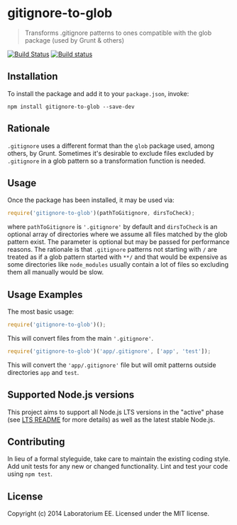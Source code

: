 # gitignore-to-glob

> Transforms .gitignore patterns to ones compatible with the glob package (used by Grunt & others)

[![Build Status](https://travis-ci.org/EE/gitignore-to-glob.svg?branch=master)](https://travis-ci.org/EE/gitignore-to-glob)
[![Build status](https://ci.appveyor.com/api/projects/status/oi2hv39087wp6c00/branch/master?svg=true)](https://ci.appveyor.com/project/mgol/gitignore-to-glob/branch/master)
## Installation

To install the package and add it to your `package.json`, invoke:

```shell
npm install gitignore-to-glob --save-dev
```

## Rationale

`.gitignore` uses a different format than the `glob` package used, among others, by Grunt. Sometimes it's desirable
to exclude files excluded by `.gitignore` in a glob pattern so a transformation function is needed.

## Usage

Once the package has been installed, it may be used via:

```js
require('gitignore-to-glob')(pathToGitignore, dirsToCheck);
```
where `pathToGitignore` is `'.gitignore'` by default and `dirsToCheck` is an optional array of directories where we
assume all files matched by the glob pattern exist. The parameter is optional but may be passed for performance reasons.
The rationale is that `.gitignore` patterns not starting with `/` are treated as if a glob pattern started with `**/`
and that would be expensive as some directories like `node_modules` usually contain a lot of files so excluding them
all manually would be slow.


## Usage Examples

The most basic usage:
```js
require('gitignore-to-glob')();
```
This will convert files from the main `'.gitignore'`.

```js
require('gitignore-to-glob')('app/.gitignore', ['app', 'test']);
```
This will convert the `'app/.gitignore'` file but will omit patterns outside directories `app` and `test`.

## Supported Node.js versions
This project aims to support all Node.js LTS versions in the "active" phase (see [LTS README](https://github.com/nodejs/LTS/blob/master/README.md) for more details) as well as the latest stable Node.js.

## Contributing
In lieu of a formal styleguide, take care to maintain the existing coding style. Add unit tests for any new or changed functionality. Lint and test your code using `npm test`.

## License
Copyright (c) 2014 Laboratorium EE. Licensed under the MIT license.
